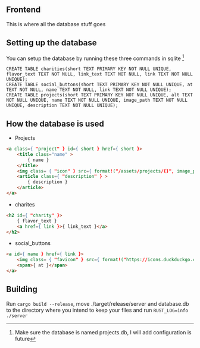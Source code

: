 ## Frontend 

This is where all the database stuff goes


## Setting up the database

You can setup the database by running these three commands in sqlite [^1]
```
CREATE TABLE charities(short TEXT PRIMARY KEY NOT NULL UNIQUE, flavor_text TEXT NOT NULL, link_text TEXT NOT NULL, link TEXT NOT NULL UNIQUE);
CREATE TABLE social_buttons(short TEXT PRIMARY KEY NOT NULL UNIQUE, at TEXT NOT NULL, name TEXT NOT NULL, link TEXT NOT NULL UNIQUE);
CREATE TABLE projects(short TEXT PRIMARY KEY NOT NULL UNIQUE, alt TEXT NOT NULL UNIQUE, name TEXT NOT NULL UNIQUE, image_path TEXT NOT NULL UNIQUE, description TEXT NOT NULL UNIQUE);
```

## How the database is used

* Projects

```html
<a class={ "project" } id={ short } href={ short }>
    <title class="name" >
        { name }
    </title>
    <img class= { "icon" } src={ format!("/assets/projects/{}", image_path ) } alt={ alt }/>
    <article class={ "description" } >
        { description }
    </article>
</a>
```

* charites 

```html
<h2 id={ "charity" }>
    { flavor_text }
    <a href={ link }>{ link_text }</a>
</h2>
```

* social_buttons

```html
<a id={ name } href={ link }>
    <img class= { "favicon" } src={ format!("https://icons.duckduckgo.com/ip3/{}.ico", name) }/>
    <span>{ at }</span>
</a>
```

## Building

Run `cargo build --release`, move ./target/release/server and database.db to the directory where you intend to keep your files and run `RUST_LOG=info ./server`

[^1]: Make sure the database is named projects.db, I will add configuration is future
